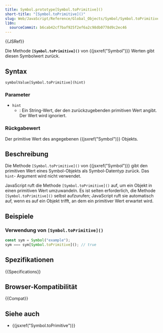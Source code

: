 ```yaml
---
title: Symbol.prototype[Symbol.toPrimitive]()
short-title: "[Symbol.toPrimitive]()"
slug: Web/JavaScript/Reference/Global_Objects/Symbol/Symbol.toPrimitive
l10n:
  sourceCommit: b6cab42cf7baf925f2ef6a2c98db0778d9c2ec46
---
```


{{JSRef}}

Die Methode **`[Symbol.toPrimitive]()`** von {{jsxref("Symbol")}} Werten gibt diesen Symbolwert zurück.

## Syntax

```js-nolint
symbolValue[Symbol.toPrimitive](hint)
```

### Parameter

- `hint`
  - : Ein String-Wert, der den zurückzugebenden primitiven Wert angibt. Der Wert wird ignoriert.

### Rückgabewert

Der primitive Wert des angegebenen {{jsxref("Symbol")}} Objekts.

## Beschreibung

Die Methode `[Symbol.toPrimitive]()` von {{jsxref("Symbol")}} gibt den primitiven
Wert eines Symbol-Objekts als Symbol-Datentyp zurück. Das `hint`-
Argument wird nicht verwendet.

JavaScript ruft die Methode `[Symbol.toPrimitive]()` auf, um ein Objekt in einen
primitiven Wert umzuwandeln. Es ist selten erforderlich, die Methode `[Symbol.toPrimitive]()` selbst aufzurufen; JavaScript ruft sie automatisch auf, wenn es auf ein Objekt trifft, an dem ein primitiver Wert erwartet wird.

## Beispiele

### Verwendung von `[Symbol.toPrimitive]()`

```js
const sym = Symbol("example");
sym === sym[Symbol.toPrimitive](); // true
```

## Spezifikationen

{{Specifications}}

## Browser-Kompatibilität

{{Compat}}

## Siehe auch

- {{jsxref("Symbol.toPrimitive")}}
